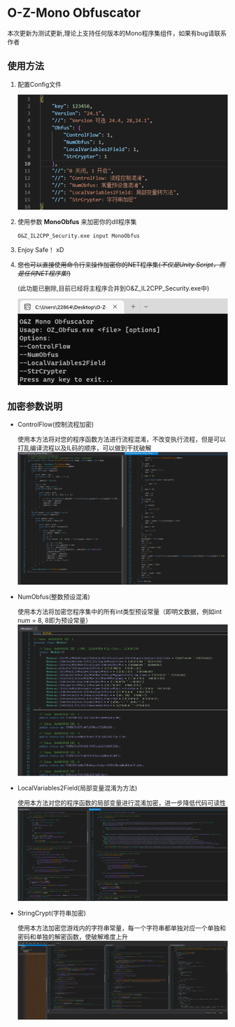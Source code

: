 # O-Z-Mono Obfuscator
本次更新为测试更新,理论上支持任何版本的Mono程序集组件，如果有bug请联系作者

## 使用方法
1. 配置Config文件

   ![Config](img/config.png)
2. 使用参数 **MonoObfus**  来加密你的dll程序集
   ~~~
   O&Z_IL2CPP_Security.exe input MonoObfus
   ~~~
3. Enjoy Safe！ xD
4. ~~您也可以直接使用命令行来操作加密你的NET程序集(*不仅是Unity Script，而是任何NET程序集!*)~~

   (此功能已删除,目前已经将主程序合并到O&Z_IL2CPP_Security.exe中)
   
   ![Usage](img/usage.png)

## 加密参数说明
 - ControlFlow(控制流程加密)

   使用本方法将对您的程序函数方法进行流程混淆，不改变执行流程，但是可以打乱编译流程以及IL码的顺序，可以做到干扰破解
   ![ControlFlow](img/controlflow.png)

 - NumObfus(整数预设混淆)
  
   使用本方法将加密您程序集中的所有int类型预设常量（即明文数据，例如int num = 8, 8即为预设常量）
   ![NumObfus](img/numobfus.png)

 - LocalVariables2Field(局部变量混淆为方法)

   使用本方法对您的程序函数的局部变量进行混淆加密，进一步降低代码可读性
   ![LocalVariables2Field](img/localv2f.png)

 - StringCrypt(字符串加密)

   使用本方法加密您游戏内的字符串常量，每一个字符串都单独对应一个单独和密码和单独的解密函数，使破解难度上升
   ![Stringobfus](img/strobfus.png)

   
